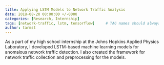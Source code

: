 ```yaml
---
title: Applying LSTM Models to Network Traffic Analysis
date: 2018-08-20 00:00:00 +/-0000
categories: [Research, Internship]
tags: [network-traffic, lstm, tensorflow]     # TAG names should always be lowercase
author: tarmst
---
```


As a part of my high school internship at the Johns Hopkins Applied Physics Laboratory, I developed LSTM-based machine learning models for anomalous network traffic detection. I also created the
framework for network traffic collection and preprocessing for the models.